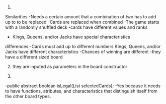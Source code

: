 1. 
Similarities
-Needs a certain amount that a combination of two has to add up to to be replaced
-Cards are replaced when combined
-The game starts with a randomly shuffled deck
-cards have different values and ranks
- Kings, Queens, and/or Jacks have special characteristics

differences
-Cards must add up to different numbers
Kings, Queens, and/or Jacks have different characteristics
-Chances of winning are different
-they have a different sized board

2. they are inputed as parameters in the board constructor

3.
-public abstract boolean isLegal(List<Integer> selectedCards);
-Yes because it needs to have functions, atributes, and characteristics that distinguish itself from the other board types. 

